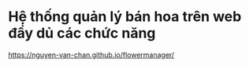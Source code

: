 # Hệ thống quản lý bán hoa trên web đầy dủ các chức năng
https://nguyen-van-chan.github.io/flowermanager/
